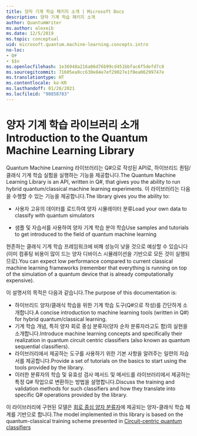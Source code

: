 ```yaml
---
title: 양자 기계 학습 패키지 소개 | Microsoft Docs
description: 양자 기계 학습 패키지 소개
author: QuantumWriter
ms.author: alexeib
ms.date: 12/5/2019
ms.topic: conceptual
uid: microsoft.quantum.machine-learning.concepts.intro
no-loc:
- Q#
- $$v
ms.openlocfilehash: 1e36948a216a06d76b99cd451bbfac6f5defd7c8
ms.sourcegitcommit: 71605ea9cc630e84e7ef29027e1f0ea06299747e
ms.translationtype: HT
ms.contentlocale: ko-KR
ms.lasthandoff: 01/26/2021
ms.locfileid: "98858783"
---
```

# <a name="introduction-to-the-quantum-machine-learning-library"></a><span data-ttu-id="3b19b-103">양자 기계 학습 라이브러리 소개</span><span class="sxs-lookup"><span data-stu-id="3b19b-103">Introduction to the Quantum Machine Learning Library</span></span>

<span data-ttu-id="3b19b-104">Quantum Machine Learning 라이브러리는 Q#으로 작성된 API로, 하이브리드 퀀텀/클래식 기계 학습 실험을 실행하는 기능을 제공합니다.</span><span class="sxs-lookup"><span data-stu-id="3b19b-104">The Quantum Machine Learning Library is an API, written in Q#, that gives you the ability to run hybrid quantum/classical machine learning experiments.</span></span> <span data-ttu-id="3b19b-105">이 라이브러리는 다음을 수행할 수 있는 기능을 제공합니다.</span><span class="sxs-lookup"><span data-stu-id="3b19b-105">The library gives you the ability to:</span></span>

- <span data-ttu-id="3b19b-106">사용자 고유의 데이터를 로드하여 양자 시뮬레이터 분류</span><span class="sxs-lookup"><span data-stu-id="3b19b-106">Load your own data to classify with quantum simulators</span></span>

- <span data-ttu-id="3b19b-107">샘플 및 자습서를 사용하여 양자 기계 학습 분야 학습</span><span class="sxs-lookup"><span data-stu-id="3b19b-107">Use samples and tutorials to get introduced to the field of quantum machine learning</span></span>

<span data-ttu-id="3b19b-108">현존하는 클래식 기계 학습 프레임워크에 비해 성능이 낮을 것으로 예상할 수 있습니다(이미 컴퓨팅 비용이 많이 드는 양자 디바이스 시뮬레이션을 기반으로 모든 것이 실행되므로).</span><span class="sxs-lookup"><span data-stu-id="3b19b-108">You can expect low performance compared to current classical machine learning frameworks (remember that everything is running on top of the simulation of a quantum device that is already computationally expensive).</span></span>

<span data-ttu-id="3b19b-109">이 설명서의 목적은 다음과 같습니다.</span><span class="sxs-lookup"><span data-stu-id="3b19b-109">The purpose of this documentation is:</span></span>

- <span data-ttu-id="3b19b-110">하이브리드 양자/클래식 학습을 위한 기계 학습 도구(Q\#으로 작성)를 간단하게 소개합니다.</span><span class="sxs-lookup"><span data-stu-id="3b19b-110">A concise introduction to machine learning tools (written in Q\#) for hybrid quantum/classical learning.</span></span>
- <span data-ttu-id="3b19b-111">기계 학습 개념, 특히 양자 회로 중심 분류자(양자 순차 분류자라고도 함)의 실현을 소개합니다.</span><span class="sxs-lookup"><span data-stu-id="3b19b-111">Introduce machine learning concepts and specifically their realization in quantum circuit centric classifiers (also known as quantum sequential classifiers).</span></span>
- <span data-ttu-id="3b19b-112">라이브러리에서 제공하는 도구를 사용하기 위한 기본 사항을 알려주는 일련의 자습서를 제공합니다.</span><span class="sxs-lookup"><span data-stu-id="3b19b-112">Provide a set of tutorials on the basics to start using the tools provided by the library.</span></span>
- <span data-ttu-id="3b19b-113">이러한 분류자의 학습 및 유효성 검사 메서드 및 메서드를 라이브러리에서 제공하는 특정 Q\# 작업으로 변환하는 방법을 설명합니다.</span><span class="sxs-lookup"><span data-stu-id="3b19b-113">Discuss the training and validation methods for such classifiers and how they translate into specific Q\# operations provided by the library.</span></span>

<span data-ttu-id="3b19b-114">이 라이브러리에 구현된 모델은 [회로 중심 양자 분류자](https://arxiv.org/abs/1804.00633)에 제공되는 양자-클래식 학습 체계를 기반으로 합니다.</span><span class="sxs-lookup"><span data-stu-id="3b19b-114">The model implemented in this library is based on the quantum-classical training scheme presented in [Circuit-centric quantum classifiers](https://arxiv.org/abs/1804.00633)</span></span>
